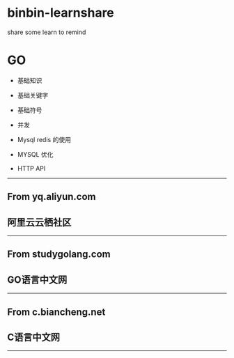 # binbin-learnshare
share some learn to remind
# GO 

* 基础知识


* 基础关键字


* 基础符号


* 并发


* Mysql  redis 的使用


* MYSQL 优化


* HTTP API 


---
From  yq.aliyun.com         
---
阿里云云栖社区
---
---
From  studygolang.com      
--- 
GO语言中文网
---
---
From c.biancheng.net    
---    
C语言中文网
---
---